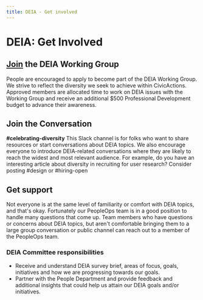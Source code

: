 ```yaml
---
title: DEIA - Get involved
---
```


# DEIA: Get Involved

## [Join](https://docs.google.com/forms/d/1KEwz-rAeRg736rC-vCHU5uEL9ZSo0FesXefQHFN03Rg/edit?usp=sharing) the DEIA Working Group

People are encouraged to apply to become part of the DEIA Working Group. We strive to reflect the diversity we seek to achieve within CivicActions. Approved members are allocated time to work on DEIA issues with the Working Group and receive an additional $500 Professional Development budget to advance their awareness.

## Join the Conversation

**#celebrating-diversity**
This Slack channel is for folks who want to share resources or start conversations about DEIA topics. We also encourage everyone to introduce DEIA-related conversations where they are likely to reach the widest and most relevant audience. For example, do you have an interesting article about diversity in recruiting for user research? Consider posting #design or #hiring-open

## Get support

Not everyone is at the same level of familiarity or comfort with DEIA topics, and that's okay. Fortunately our PeopleOps team is in a good position to handle many questions that come up. Team members who have questions or concerns about DEIA topics, but aren't comfortable bringing them to a large group conversation or public channel can reach out to a member of the PeopleOps team.

### DEIA Committee responsibilities

- Receive and understand DEIA survey brief, areas of focus, goals, initiatives and how we are progressing towards our goals.
- Partner with the People Department and provide feedback and additional insights that could help us attain our DEIA goals and/or initiatives.
